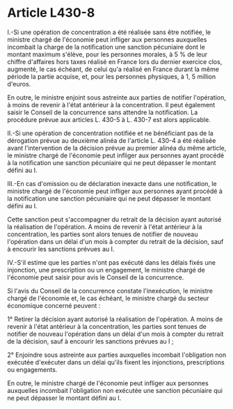# Article L430-8

I.-Si une opération de concentration a été réalisée sans être notifiée, le ministre chargé de l'économie peut infliger aux personnes auxquelles incombait la charge de la notification une sanction pécuniaire dont le montant maximum s'élève, pour les personnes morales, à 5 % de leur chiffre d'affaires hors taxes réalisé en France lors du dernier exercice clos, augmenté, le cas échéant, de celui qu'a réalisé en France durant la même période la partie acquise, et, pour les personnes physiques, à 1, 5 million d'euros.

En outre, le ministre enjoint sous astreinte aux parties de notifier l'opération, à moins de revenir à l'état antérieur à la concentration. Il peut également saisir le Conseil de la concurrence sans attendre la notification. La procédure prévue aux articles L. 430-5 à L. 430-7 est alors applicable.

II.-Si une opération de concentration notifiée et ne bénéficiant pas de la dérogation prévue au deuxième alinéa de l'article L. 430-4 a été réalisée avant l'intervention de la décision prévue au premier alinéa du même article, le ministre chargé de l'économie peut infliger aux personnes ayant procédé à la notification une sanction pécuniaire qui ne peut dépasser le montant défini au I.

III.-En cas d'omission ou de déclaration inexacte dans une notification, le ministre chargé de l'économie peut infliger aux personnes ayant procédé à la notification une sanction pécuniaire qui ne peut dépasser le montant défini au I.

Cette sanction peut s'accompagner du retrait de la décision ayant autorisé la réalisation de l'opération. A moins de revenir à l'état antérieur à la concentration, les parties sont alors tenues de notifier de nouveau l'opération dans un délai d'un mois à compter du retrait de la décision, sauf à encourir les sanctions prévues au I.

IV.-S'il estime que les parties n'ont pas exécuté dans les délais fixés une injonction, une prescription ou un engagement, le ministre chargé de l'économie peut saisir pour avis le Conseil de la concurrence.

Si l'avis du Conseil de la concurrence constate l'inexécution, le ministre chargé de l'économie et, le cas échéant, le ministre chargé du secteur économique concerné peuvent :

1° Retirer la décision ayant autorisé la réalisation de l'opération. A moins de revenir à l'état antérieur à la concentration, les parties sont tenues de notifier de nouveau l'opération dans un délai d'un mois à compter du retrait de la décision, sauf à encourir les sanctions prévues au I ;

2° Enjoindre sous astreinte aux parties auxquelles incombait l'obligation non exécutée d'exécuter dans un délai qu'ils fixent les injonctions, prescriptions ou engagements.

En outre, le ministre chargé de l'économie peut infliger aux personnes auxquelles incombait l'obligation non exécutée une sanction pécuniaire qui ne peut dépasser le montant défini au I.

